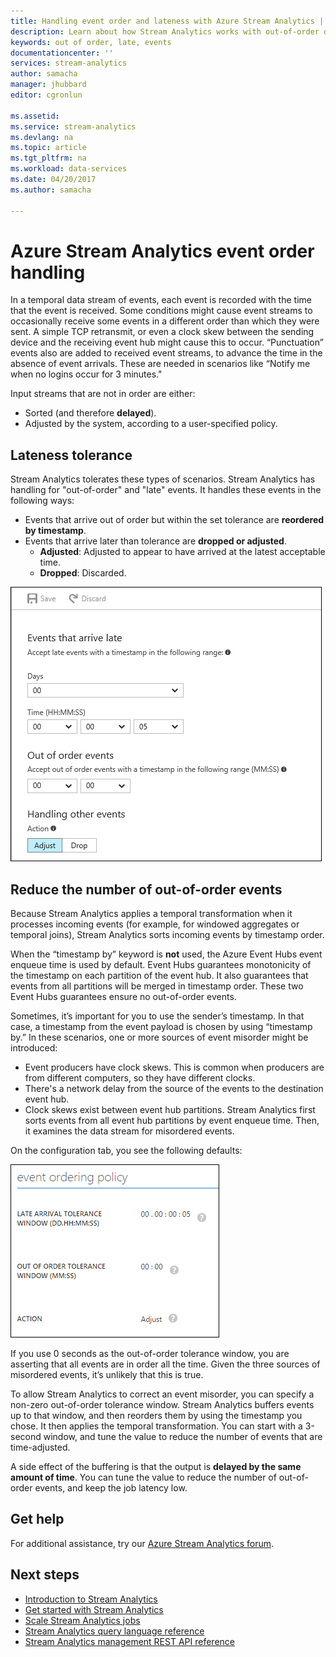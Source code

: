 ```yaml
---
title: Handling event order and lateness with Azure Stream Analytics | Microsoft Docs
description: Learn about how Stream Analytics works with out-of-order or late events in data streams.
keywords: out of order, late, events
documentationcenter: ''
services: stream-analytics
author: samacha
manager: jhubbard
editor: cgronlun

ms.assetid: 
ms.service: stream-analytics
ms.devlang: na
ms.topic: article
ms.tgt_pltfrm: na
ms.workload: data-services
ms.date: 04/20/2017
ms.author: samacha

---
```

# Azure Stream Analytics event order handling

In a temporal data stream of events, each event is recorded with the time that the event is received. Some conditions might cause event streams to occasionally receive some events in a different order than which they were sent. A simple TCP retransmit, or even a clock skew between the sending device and the receiving event hub might cause this to occur. “Punctuation” events also are added to received event streams, to advance the time in the absence of event arrivals. These are needed in scenarios like “Notify me when no logins occur for 3 minutes."

Input streams that are not in order are either:
* Sorted (and therefore **delayed**).
* Adjusted by the system, according to a user-specified policy.


## Lateness tolerance
Stream Analytics tolerates these types of scenarios. Stream Analytics has handling for "out-of-order" and "late" events. It handles these events in the following ways:

* Events that arrive out of order but within the set tolerance are **reordered by timestamp**.
* Events that arrive later than tolerance are **dropped or adjusted**.
    * **Adjusted**: Adjusted to appear to have arrived at the latest acceptable time.
    * **Dropped**: Discarded.

![Stream Analytics event handling](media/stream-analytics-event-handling/stream-analytics-event-handling.png)

## Reduce the number of out-of-order events

Because Stream Analytics applies a temporal transformation when it processes incoming events (for example, for windowed aggregates or temporal joins), Stream Analytics sorts incoming events by timestamp order.

When the “timestamp by” keyword is **not** used, the Azure Event Hubs event enqueue time is used by default. Event Hubs guarantees monotonicity of the timestamp on each partition of the event hub. It also guarantees that events from all partitions will be merged in timestamp order. These two Event Hubs guarantees ensure no out-of-order events.

Sometimes, it’s important for you to use the sender’s timestamp. In that case, a timestamp from the event payload is chosen by using “timestamp by.” In these scenarios, one or more sources of event misorder might be introduced:

* Event producers have clock skews. This is common when producers are from different computers, so they have different clocks.
* There's a network delay from the source of the events to the destination event hub.
* Clock skews exist between event hub partitions. Stream Analytics first sorts events from all event hub partitions by event enqueue time. Then, it examines the data stream for misordered events.

On the configuration tab, you see the following defaults:

![Stream Analytics out-of-order handling](media/stream-analytics-event-handling/stream-analytics-out-of-order-handling.png)

If you use 0 seconds as the out-of-order tolerance window, you are asserting that all events are in order all the time. Given the three sources of misordered events, it’s unlikely that this is true. 

To allow Stream Analytics to correct an event misorder, you can specify a non-zero out-of-order tolerance window. Stream Analytics buffers events up to that window, and then reorders them by using the timestamp you chose. It then applies the temporal transformation. You can start with a 3-second window, and tune the value to reduce the number of events that are time-adjusted. 

A side effect of the buffering is that the output is **delayed by the same amount of time**. You can tune the value to reduce the number of out-of-order events, and keep the job latency low.

## Get help
For additional assistance, try our [Azure Stream Analytics forum](https://social.msdn.microsoft.com/Forums/home?forum=AzureStreamAnalytics).

## Next steps
* [Introduction to Stream Analytics](stream-analytics-introduction.md)
* [Get started with Stream Analytics](stream-analytics-real-time-fraud-detection.md)
* [Scale Stream Analytics jobs](stream-analytics-scale-jobs.md)
* [Stream Analytics query language reference](https://msdn.microsoft.com/library/azure/dn834998.aspx)
* [Stream Analytics management REST API reference](https://msdn.microsoft.com/library/azure/dn835031.aspx)